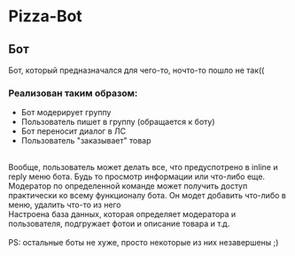 # Pizza-Bot
## Бот
Бот, который предназначался для чего-то, ночто-то пошло не так((<br>
### Реализован таким образом:<br>
- Бот модерирует группу<br>
- Пользователь пишет в группу (обращается к боту)<br>
- Бот переносит диалог в ЛС<br>
- Пользователь "заказывает" товар<br>
<br>
Вообще, пользователь может делать все, что предуспотрено в inline и reply меню бота. Будь то просмотр информации или что-либо еще.<br>
Модератор по определенной команде может получить доступ практически ко всему функционалу бота. Он модет добавить что-либо в меню, удалить что-то из него<br>
Настроена база данных, которая определяет модератора и пользователя, подгружает фотои и описание товара и т.д.<br>
<br>
PS: остальные боты не хуже, просто некоторые из них незавершены ;)
